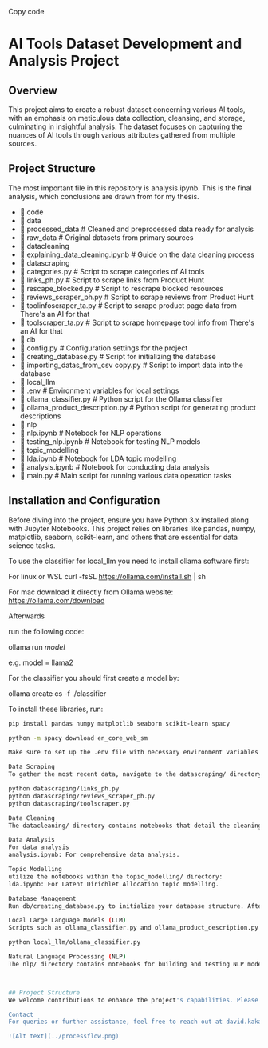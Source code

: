 
Copy code
# AI Tools Dataset Development and Analysis Project

## Overview
This project aims to create a robust dataset concerning various AI tools, with an emphasis on meticulous data collection, cleansing, and storage, culminating in insightful analysis. The dataset focuses on capturing the nuances of AI tools through various attributes gathered from multiple sources.

## Project Structure

The most important file in this repository is analysis.ipynb. This is the final analysis, which conclusions are drawn from for my thesis.

- 📁 code
- 📁 data
- 📁 processed_data # Cleaned and preprocessed data ready for analysis
- 📁 raw_data # Original datasets from primary sources
- 📁 datacleaning
- 📘 explaining_data_cleaning.ipynb # Guide on the data cleaning process
- 📁 datascraping
- 📄 categories.py # Script to scrape categories of AI tools
- 📄 links_ph.py # Script to scrape links from Product Hunt
- 📄 rescape_blocked.py # Script to rescrape blocked resources
- 📄 reviews_scraper_ph.py # Script to scrape reviews from Product Hunt
- 📄 toolinfoscraper_ta.py # Script to scrape product page data from There's an AI for that
- 📄 toolscraper_ta.py # Script to scrape homepage tool info from There's an AI for that
- 📁 db
- 📄 config.py # Configuration settings for the project
- 📄 creating_database.py # Script for initializing the database
- 📄 importing_datas_from_csv copy.py # Script to import data into the database
- 📁 local_llm
- 📄 .env # Environment variables for local settings
- 📄 ollama_classifier.py # Python script for the Ollama classifier
- 📄 ollama_product_description.py # Python script for generating product descriptions
- 📁 nlp
- 📘 nlp.ipynb # Notebook for NLP operations
- 📘 testing_nlp.ipynb # Notebook for testing NLP models
- 📁 topic_modelling
- 📘 lda.ipynb # Notebook for LDA topic modelling
- 📘 analysis.ipynb # Notebook for conducting data analysis
- 📄 main.py # Main script for running various data operation tasks

## Installation and Configuration

Before diving into the project, ensure you have Python 3.x installed along with Jupyter Notebooks. This project relies on libraries like pandas, numpy, matplotlib, seaborn, scikit-learn, and others that are essential for data science tasks.

To use the classifier for local_llm you need to install ollama software first:

For linux or WSL
curl -fsSL https://ollama.com/install.sh | sh

For mac
download it directly from Ollama website: https://ollama.com/download

Afterwards

run the following code:

ollama run *model*

e.g. model = llama2

For the classifier you should first create a model by:

ollama create cs -f ./classifier


To install these libraries, run:

```bash
pip install pandas numpy matplotlib seaborn scikit-learn spacy

python -m spacy download en_core_web_sm

Make sure to set up the .env file with necessary environment variables and update the config.py with the appropriate settings for database connections and other configurations.

Data Scraping
To gather the most recent data, navigate to the datascraping/ directory and execute the scraping scripts:

python datascraping/links_ph.py
python datascraping/reviews_scraper_ph.py
python datascraping/toolscraper.py

Data Cleaning
The datacleaning/ directory contains notebooks that detail the cleaning process. Execute these notebooks to clean and preprocess your data.

Data Analysis 
For data analysis 
analysis.ipynb: For comprehensive data analysis.

Topic Modelling
utilize the notebooks within the topic_modelling/ directory:
lda.ipynb: For Latent Dirichlet Allocation topic modelling.

Database Management
Run db/creating_database.py to initialize your database structure. After cleaning your data, use db/importing_datas_from_csv.py to import it into your database.

Local Large Language Models (LLM)
Scripts such as ollama_classifier.py and ollama_product_description.py within the local_llm/ directory are used for classification and generating product descriptions.

python local_llm/ollama_classifier.py

Natural Language Processing (NLP)
The nlp/ directory contains notebooks for building and testing NLP models. They are essential for analyzing text data and extracting insights.



## Project Structure
We welcome contributions to enhance the project's capabilities. Please adhere to the established coding standards, commit guidelines, and follow the pull request process detailed in the contributing section.

Contact
For queries or further assistance, feel free to reach out at david.kakanis@hotmail.com

![Alt text](../processflow.png)
